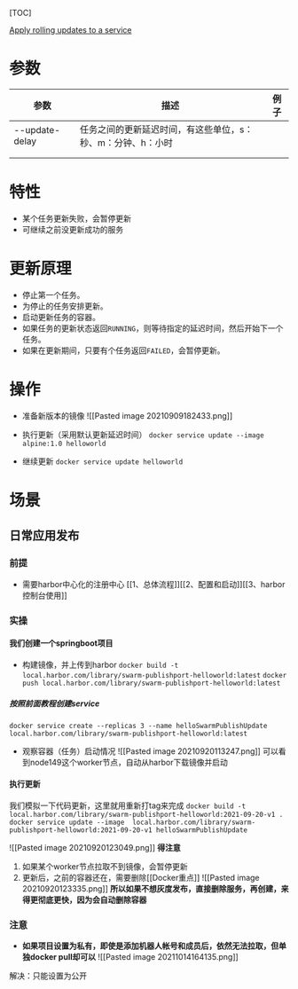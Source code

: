 [TOC]

[Apply rolling updates to a service](https://docs.docker.com/engine/swarm/swarm-tutorial/rolling-update/)

# 参数
| 参数 | 描述                                                        | 例子 |
| ---- | ----------------------------------------------------------- | ---- |
|--update-delay | 任务之间的更新延迟时间，有这些单位，s：秒、m：分钟、h：小时 |      |
|      |                                                             |      |
|      |                                                             |      |

# 特性
* 某个任务更新失败，会暂停更新
* 可继续之前没更新成功的服务

# 更新原理
-   停止第一个任务。
-   为停止的任务安排更新。
-   启动更新任务的容器。
-   如果任务的更新状态返回`RUNNING`，则等待指定的延迟时间，然后开始下一个任务。
-   如果在更新期间，只要有个任务返回`FAILED`，会暂停更新。

# 操作
* 准备新版本的镜像
![[Pasted image 20210909182433.png]]

* 执行更新（采用默认更新延迟时间）
`docker service update --image alpine:1.0 helloworld`

* 继续更新
`docker service update helloworld`


# 场景
## 日常应用发布
### 前提
* 需要harbor中心化的注册中心
[[1、总体流程]][[2、配置和启动]][[3、harbor控制台使用]]

### 实操

#### 我们创建一个springboot项目
* 构建镜像，并上传到harbor
`docker build -t local.harbor.com/library/swarm-publishport-helloworld:latest`
`docker push local.harbor.com/library/swarm-publishport-helloworld:latest`

##### 按照前面教程创建service
`docker service create --replicas 3 --name helloSwarmPublishUpdate local.harbor.com/library/swarm-publishport-helloworld:latest`

* 观察容器（任务）启动情况
![[Pasted image 20210920113247.png]]
可以看到node149这个worker节点，自动从harbor下载镜像并启动

#### 执行更新
我们模拟一下代码更新，这里就用重新打tag来完成
`docker build -t local.harbor.com/library/swarm-publishport-helloworld:2021-09-20-v1 .`
`docker service update --image  local.harbor.com/library/swarm-publishport-helloworld:2021-09-20-v1 helloSwarmPublishUpdate`

![[Pasted image 20210920123049.png]]
**得注意**
1. 如果某个worker节点拉取不到镜像，会暂停更新
2. 更新后，之前的容器还在，需要删除[[Docker重点]]
![[Pasted image 20210920123335.png]]
**所以如果不想灰度发布，直接删除服务，再创建，来得更彻底更快，因为会自动删除容器**

### 注意
* **如果项目设置为私有，即使是添加机器人帐号和成员后，依然无法拉取，但单独docker pull却可以**
![[Pasted image 20211014164135.png]]

解决：只能设置为公开